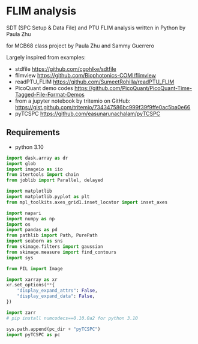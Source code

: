 # FLIM analysis

SDT (SPC Setup & Data File) and PTU FLIM analysis written in Python by Paula Zhu

for MCB68 class project by Paula Zhu and Sammy Guerrero


Largely inspired from examples:
- stdfile
  https://github.com/cgohlke/sdtfile
- flimview
  https://github.com/Biophotonics-COMI/flimview
- readPTU_FLIM
  https://github.com/SumeetRohilla/readPTU_FLIM
- PicoQuant demo codes
  https://github.com/PicoQuant/PicoQuant-Time-Tagged-File-Format-Demos
- from a jupyter notebook by tritemio on GitHub:
  https://gist.github.com/tritemio/734347586bc999f39f9ffe0ac5ba0e66
- pyTCSPC
  https://github.com/easunarunachalam/pyTCSPC


## Requirements
- python 3.10

```python
import dask.array as dr
import glob
import imageio as iio
from itertools import chain
from joblib import Parallel, delayed

import matplotlib
import matplotlib.pyplot as plt
from mpl_toolkits.axes_grid1.inset_locator import inset_axes

import napari
import numpy as np
import os
import pandas as pd
from pathlib import Path, PurePath
import seaborn as sns
from skimage.filters import gaussian
from skimage.measure import find_contours
import sys

from PIL import Image

import xarray as xr
xr.set_options(**{
    "display_expand_attrs": False,
    "display_expand_data": False,
})

import zarr
# pip install numcodecs==0.10.0a2 for python 3.10

sys.path.append(pc_dir + "pyTCSPC")
import pyTCSPC as pc
```
